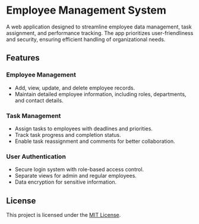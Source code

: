 # Employee Management System

A web application designed to streamline employee data management, task assignment, and performance tracking. The app prioritizes user-friendliness and security, ensuring efficient handling of organizational needs.


## Features

### Employee Management
- Add, view, update, and delete employee records.
- Maintain detailed employee information, including roles, departments, and contact details.

### Task Management
- Assign tasks to employees with deadlines and priorities.
- Track task progress and completion status.
- Enable task reassignment and comments for better collaboration.

### User Authentication
- Secure login system with role-based access control.
- Separate views for admin and regular employees.
- Data encryption for sensitive information.

## License

This project is licensed under the [MIT License](LICENSE).
